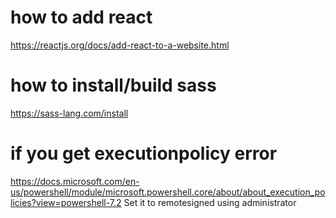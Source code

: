 # how to add react
https://reactjs.org/docs/add-react-to-a-website.html

# how to install/build sass
https://sass-lang.com/install

# if you get executionpolicy error
https://docs.microsoft.com/en-us/powershell/module/microsoft.powershell.core/about/about_execution_policies?view=powershell-7.2
Set it to remotesigned using administrator
